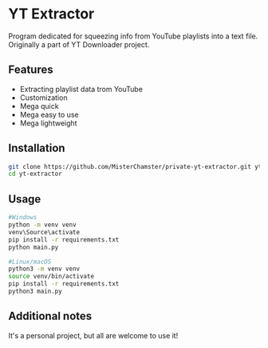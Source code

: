 # YT Extractor
Program dedicated for squeezing info from YouTube playlists into a text file. Originally a part of YT Downloader project.

## Features
- Extracting playlist data trom YouTube
- Customization
- Mega quick
- Mega easy to use
- Mega lightweight

## Installation
```bash
git clone https://github.com/MisterChamster/private-yt-extractor.git yt-extractor
cd yt-extractor
```

## Usage
```bash
#Windows
python -m venv venv
venv\Source\activate
pip install -r requirements.txt
python main.py
```
```bash
#Linux/macOS
python3 -m venv venv
source venv/bin/activate
pip install -r requirements.txt
python3 main.py
```

## Additional notes
It's a personal project, but all are welcome to use it!

